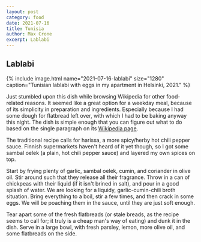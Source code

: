 ```yaml
---
layout: post
category: food
date: 2021-07-16
title: Tunisia
author: Max Crone
excerpt: Lablabi
---
```


## Lablabi

{% include image.html name="2021-07-16-lablabi" size="1280" caption="Tunisian lablabi with eggs in my apartment in Helsinki, 2021." %}

Just stumbled upon this dish while browsing Wikipedia for other food-related reasons.
It seemed like a great option for a weekday meal, because of its simplicity in preparation and ingredients.
Especially because I had some dough for flatbread left over, with which I had to be baking anyway this night.
The dish is simple enough that you can figure out what to do based on the single paragraph on its [Wikipedia page](https://en.wikipedia.org/wiki/Lablabi).

The traditional recipe calls for harissa, a more spicy/herby hot chili pepper sauce.
Finnish supermarkets haven't heard of it yet though, so I got some sambal oelek (a plain, hot chili pepper sauce) and layered my own spices on top.

Start by frying plenty of garlic, sambal oelek, cumin, and coriander in olive oil.
Stir around such that they release all their fragrance.
Throw in a can of chickpeas with their liquid (if it isn't brined in salt), and pour in a good splash of water.
We are looking for a liquidy, garlic-cumin-chili broth situation.
Bring everything to a boil, stir a few times, and then crack in some eggs.
We will be poaching them in the sauce, until they are just soft enough.

Tear apart some of the fresh flatbreads (or stale breads, as the recipe seems to call for; it truly is a cheap man's way of eating) and dunk it in the dish.
Serve in a large bowl, with fresh parsley, lemon, more olive oil, and some flatbreads on the side.
